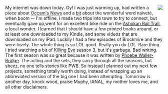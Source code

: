 <img src="http://scripting.com/images/2017/06/23/mrNatural.png" border="0" align="right">My internet was down today. Oy! I was just warming up, had written a piece about <a href="http://scripting.com/2020/09/22/123759.html?title=weNeedOccamsNews">Occam's News</a> and a <a href="http://scripting.com/2020/09/22.html#a125519">bit</a> about the wonderful word naïveté, when boom -- I'm offline. I made two trips into town to try to connect, but eventually gave up,went for an excellent bike ride on the <a href="https://ashokanrailtrail.com/">Ashokan Rail Trail</a>, a local wonder. I learned that I should have a few printed books around, or at least one downloaded to my Kindle, and some videos that are downloaded on my iPad. Luckily I had a few episodes of Brockmire and they were lovely. The whole thing is so LOL good. Really you do LOL. Rare thing. I tried watching a bit of <a href="https://en.wikipedia.org/wiki/Killing_Eve">Killing Eve</a> season 3, but it's garbage. Bad writing. The first season was so great because it was written by <a href="https://en.wikipedia.org/wiki/Phoebe_Waller-Bridge">Phoebe Waller-Bridge</a>. The acting and the sets, they carry through all the seasons, but sheez, no one tells stories like PWB. So instead I planned out my next few projects, something totally worth doing, instead of wrapping up an abbreviated version of the big one I had been attempting. Tomorrow is another day, knock wood, praise Muphy, IANAL, my mother loves me, and all other disclaimers. 
